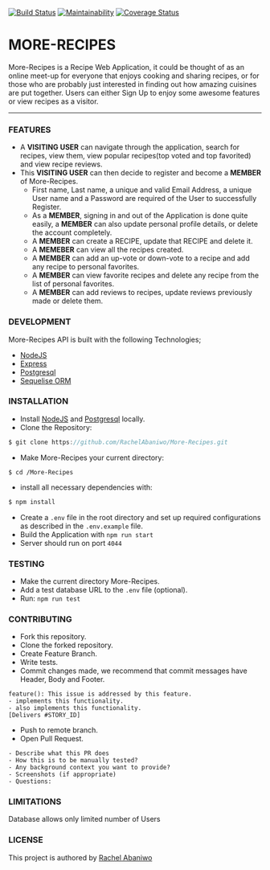 [![Build Status](https://travis-ci.org/RachelAbaniwo/More-Recipes.svg?branch=develop)](https://travis-ci.org/RachelAbaniwo/More-Recipes)
[![Maintainability](https://api.codeclimate.com/v1/badges/84f59b2028971023e876/maintainability)](https://codeclimate.com/github/RachelAbaniwo/More-Recipes/maintainability)
[![Coverage Status](https://coveralls.io/repos/github/RachelAbaniwo/More-Recipes/badge.svg?branch=server-side-integration-tests)](https://coveralls.io/github/RachelAbaniwo/More-Recipes?branch=server-side-integration-tests)
# MORE-RECIPES

More-Recipes is a Recipe Web Application, it could be thought of as an online meet-up for everyone that enjoys cooking and sharing recipes, or for those who are probably just interested in finding out how amazing cuisines are put together. Users can either Sign Up to enjoy some awesome features or view recipes as a visitor.
***

### FEATURES
* A **VISITING USER** can navigate through the application, search for recipes, view them, view popular recipes(top voted and top favorited) and view recipe reviews.
* This **VISITING USER** can then decide to register and become a **MEMBER** of More-Recipes.
  * First name, Last name, a unique and valid Email Address, a unique User name and a Password are required of the User to successfully Register. 
  * As a **MEMBER**, signing in and out of the Application is done quite easily, a **MEMBER** can also update personal profile details, or delete the account completely.
  * A **MEMBER** can create a RECIPE, update that RECIPE and delete it.
  * A **MEMEBER** can view all the recipes created.
  * A **MEMBER** can add an up-vote or down-vote to a recipe and add any recipe to personal favorites.
  * A **MEMBER** can view favorite recipes and delete any recipe from the list of personal favorites.
  * A **MEMBER** can add reviews to recipes, update reviews previously made or delete them.

### DEVELOPMENT
More-Recipes API is built with the following Technologies;
* [NodeJS](https://nodejs.org/en/)
* [Express](http://expressjs.com/)
* [Postgresql](https://www.postgresql.org/)
* [Sequelise ORM](https://sequelize.readthedocs.io/en/v3/)

### INSTALLATION
* Install [NodeJS](https://nodejs.org/en/) and [Postgresql](https://www.postgresql.org/) locally.
* Clone the Repository:
```typescript
$ git clone https://github.com/RachelAbaniwo/More-Recipes.git
```
* Make More-Recipes your current directory:
```terminal
$ cd /More-Recipes
```
* install all necessary dependencies with:
```typescript
$ npm install
```
* Create a `.env` file in the root directory and set up required configurations as described in the `.env.example` file.
* Build the Application with `npm run start`
* Server should run on port `4044`
### TESTING
* Make the current directory More-Recipes.
* Add a test database URL to the `.env` file (optional).
* Run:
`npm run test`

### CONTRIBUTING
* Fork this repository.
* Clone the forked repository.
* Create Feature Branch.
* Write tests.
* Commit changes made, we recommend that commit messages have Header, Body and Footer.
```terminal
feature(): This issue is addressed by this feature.
- implements this functionality.
- also implements this functionality.
[Delivers #STORY_ID]
```
* Push to remote branch.
* Open Pull Request.
```terminal
- Describe what this PR does
- How this is to be manually tested?
- Any background context you want to provide?
- Screenshots (if appropriate)
- Questions:
```
### LIMITATIONS
Database allows only limited number of Users

### LICENSE
This project is authored by [Rachel Abaniwo](https://github.com/RachelAbaniwo)

